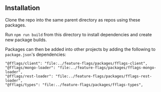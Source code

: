 ## Installation
Clone the repo into the same parent directory as repos using these packages.

Run `npm run build` from this directory to install dependencies and create new package builds.

Packages can then be added into other projects by adding the following to `package.json`'s dependencies:
```
"@fflags/client": "file:../feature-flags/packages/fflags-client",
"@fflags/mongo-loader": "file:../feature-flags/packages/fflags-mongo-loader",
"@fflags/rest-loader": "file:../feature-flags/packages/fflags-rest-loader",
"@fflags/types": "file:../feature-flags/packages/fflags-types",
```
